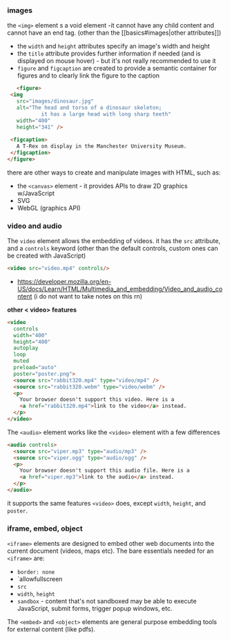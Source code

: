 ### images
the `<img>` element s a void element -it cannot have any child content and cannot have an end tag.
(other than the [[basics#images|other attributes]])
- the `width` and `height` attributes specify an image's width and height
- the `title` attribute provides further information if needed (and is displayed on mouse hover) - but it's not really recommended to use it
- `figure` and `figcaption` are created to provide a semantic container for figures and to clearly link the figure to the caption
 ```html
	<figure>
  <img
    src="images/dinosaur.jpg"
    alt="The head and torso of a dinosaur skeleton;
            it has a large head with long sharp teeth"
    width="400"
    height="341" />
    
  <figcaption>
    A T-Rex on display in the Manchester University Museum.
  </figcaption>
</figure>
```

there are other ways to create and manipulate images with HTML, such as:
- the `<canvas>` element - it provides APIs to draw 2D graphics w/JavaScript
- SVG 
- WebGL (graphics API)

### video and audio
The `video` element allows the embedding of videos.
it has the `src` attribute, and a `controls` keyword (other than the default controls, custom ones can be created with JavaScript)
```html
<video src="video.mp4" controls/>
```

- https://developer.mozilla.org/en-US/docs/Learn/HTML/Multimedia_and_embedding/Video_and_audio_content (i do not want to take notes on this rn)

**other < video> features**
```html
<video
  controls
  width="400"
  height="400"
  autoplay
  loop
  muted
  preload="auto"
  poster="poster.png">
  <source src="rabbit320.mp4" type="video/mp4" />
  <source src="rabbit320.webm" type="video/webm" />
  <p>
    Your browser doesn't support this video. Here is a
    <a href="rabbit320.mp4">link to the video</a> instead.
  </p>
</video>
```

The `<audio>` element works like the `<video>` element with a few differences
```html
<audio controls>
  <source src="viper.mp3" type="audio/mp3" />
  <source src="viper.ogg" type="audio/ogg" />
  <p>
    Your browser doesn't support this audio file. Here is a
    <a href="viper.mp3">link to the audio</a> instead.
  </p>
</audio>
```
it supports the same features `<video>` does, except `width`, `height`, and `poster`.

### iframe, embed, object
`<iframe>` elements are designed to embed other web documents into the current document (videos, maps etc).
The bare essentials needed for an `<iframe>` are:
- `border: none`
- `allowfullscreen
- `src`
- `width`, `height`
- `sandbox` - content that's not sandboxed may be able to execute JavaScript, submit forms, trigger popup windows, etc.

The `<embed>` and `<object>` elements are general purpose embedding tools for external content (like pdfs).


